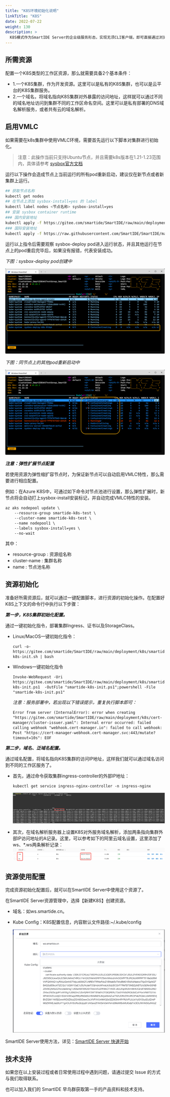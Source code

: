 ```yaml
---
title: "K8S环境初始化说明"
linkTitle: "K8S"
date: 2022-07-22
weight: 130
description: >
  K8S模式作为SmartIDE Server的企业级服务形态，实现无须CLI客户端，即可直接通过浏览器访问工作区。通过此手册，你可以轻松地初始化一个K8S集群，然后将其配置到官方SmartIDE Server(dev.smartide.cn)或任何私有部署的SmartIDE Server上，创建K8S类型的工作区。
---
```


## 所需资源
配置一个K8S类型的工作区资源，那么就需要具备2个基本条件：
- 1.一个K8S集群，作为开发资源。这里可以是私有的K8S集群，也可以是云平台的K8S集群服务。
- 2.一个域名，将域名指向K8S集群对外暴露的访问地址，这样就可以通过不同的域名地址访问到集群不同的工作区命名空间。这里可以是私有部署的DNS域名解析服务，或者共有云的域名解析。

## 启用VMLC
如果需要在k8s集群中使用VMLC环境，需要首先运行以下脚本对集群进行初始化。

> 注意：此操作当前只支持Ubuntu节点，并且需要k8s版本在1.21-1.23范围内，具体请参考 [sysbox官方文档](https://github.com/nestybox/sysbox/blob/master/docs/user-guide/install-k8s.md)

运行以下操作会造成节点上当前运行的所有pod重新启动，建议仅在新节点或者新集群上运行。

```bash
## 获取节点名称
kubectl get nodes
## 在节点上添加 sysbox-install=yes 的 label
kubectl label nodes <节点名称> sysbox-install=yes
## 安装 sysbox container runtime
### 国内安装地址
kubectl apply -f https://gitee.com/smartide/SmartIDE/raw/main/deployment/k8s/sysbox-install-cn.yaml
### 国际安装地址
kubectl apply -f https://raw.githubusercontent.com/SmartIDE/SmartIDE/main/deployment/k8s/sysbox-install.yaml
```

运行以上指令后需要观察 sysbox-deploy pod进入运行状态，并且其他运行在节点上的pod重启完毕后，如果没有报错，代表安装成功。

*下图：sysbox-deploy pod创建中*

![sysbox-deploy pod创建中](./images/sysbox-install-001.png)

*下图：同节点上的其他pod重新启动中*

![sysbox-deploy 造成节点上其他pod重启](./images/sysbox-install-002.png)

***注意：弹性扩展节点配置***

若使用资源为弹性缩扩容节点时，为保证新节点可以自动启用VMLC特性，那么需要进行相应配置。

例如：在Azure K8S中，可通过如下命令对节点池进行设置，那么弹性扩展时，新节点将会自动打上sysbox-install安装标记，并自动完成VMLC特性的安装。
```shell
az aks nodepool update \
    --resource-group smartide-k8s-test \
    --cluster-name smartide-k8s-test \
    --name nodepool1 \
    --labels sysbox-install=yes \
    --no-wait
```
其中：
- resource-group : 资源组名称
- cluster-name : 集群名称
- name : 节点池名称

## 资源初始化
准备好所需资源后，就可以通过一键配置脚本，进行资源的初始化操作。在配置好K8S上下文的命令行中执行以下步骤：

***第一步，K8S集群初始化配置。***

通过一键初始化指令，部署集群Ingress、证书以及StorageClass。

- Linux/MacOS一键初始化指令：
  ```shell
  curl -o- https://gitee.com/smartide/SmartIDE/raw/main/deployment/k8s/smartide-k8s-init.sh | bash
  ```

- Windows一键初始化指令
  ```shell
  Invoke-WebRequest -Uri https://gitee.com/smartide/SmartIDE/raw/main/deployment/k8s/smartide-k8s-init.ps1  -OutFile "smartide-k8s-init.ps1";powershell -File "smartide-k8s-init.ps1"
  ```
  *注意：服务部署中，若出现以下错误提示，重复执行脚本即可：*
  ```shell
  Error from server (InternalError): error when creating "https://gitee.com/smartide/SmartIDE/raw/main/deployment/k8s/cert-manager/cluster-issuer.yaml": Internal error occurred: failed calling webhook "webhook.cert-manager.io": failed to call webhook: Post "https://cert-manager-webhook.cert-manager.svc:443/mutate?timeout=10s": EOF
  ```
***第二步，域名、泛域名配置。***

通过域名配置，将域名指向K8S集群的访问IP地址，这样我们就可以通过域名访问到不同的工作区服务了。

- 首先，通过命令获取集群ingress-controller的外部IP地址：
  ```shell
  kubectl get service ingress-nginx-controller -n ingress-nginx
  ```
  ![集群外部IP访问地址](./images/01-k8s-ingress-ip.png)

- 其次，在域名解析服务器上设置K8S对外服务域名解析，添加两条指向集群外部IP访问地址的A记录。这里，可以参考如下的阿里云域名设置，这里添加了ws、*.ws两条解析记录：
  ![DNS设置](./images/02-k8s-dns.png)

## 资源使用配置
完成资源初始化配置后，就可以在SmartIDE Server中使用这个资源了。

在SmartIDE Server资源管理中，选择【新建K8S】创建资源。
- 域名：如ws.smartide.cn。
- Kube Config：K8S配置信息，内容默认文件路径:~/.kube/config

  ![资源配置](./images/03-k8s-resource.png)

SmartIDE Server使用方法，详见：[SmartIDE Server 快速开始](../../quickstart/server/)

## 技术支持
如果您在以上安装过程或者日常使用过程中遇到问题，请通过提交 Issue 的方式与我们取得联系。

也可以加入我们的 SmartIDE 早鸟群获取第一手的产品资料和技术支持。
